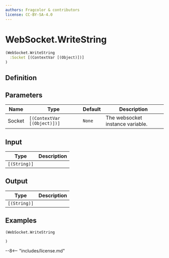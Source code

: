 ```yaml
---
authors: Fragcolor & contributors
license: CC-BY-SA-4.0
---
```



# WebSocket.WriteString

```clojure
(WebSocket.WriteString
  :Socket [(ContextVar [(Object)])]
)
```


## Definition




## Parameters

| Name | Type | Default | Description |
|------|------|---------|-------------|
| Socket | `[(ContextVar [(Object)])]` | `None` | The websocket instance variable. |


## Input

| Type | Description |
|------|-------------|
| `[(String)]` |  |


## Output

| Type | Description |
|------|-------------|
| `[(String)]` |  |


## Examples

```clojure
(WebSocket.WriteString

)
```


--8<-- "includes/license.md"
